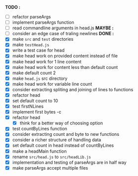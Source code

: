 **TODO :**
- [ ] refactor parseArgs
- [ ] implement parseArgs function
- [ ] read commandline arguments in head.js
**MAYBE :**
- [ ] consider an edge case of traling newlines
**DONE :**
- [x] make `src` and `test` directories
- [x] make `testHead.js`
- [x] write a test case for head
- [x] make head work on provided content instead of file
- [x] make head work for 1 line content
- [x] make head work for content less than default count
- [x] make default count 2 
- [x] make `head.js` src directory
- [x] make head work for variable line count
- [x] consider extracting spliting and joining of lines to functions
- [x] refactor head
- [x] set default count to 10
- [x] test firstNLines
- [x] implement first bytes -c
-[x] refactor head
  - [x] think for a better way of choosing option
- [x] test countByLines function
- [x] consider extracting count and byte to new functions
- [x] consider a richer structure of handling data
- [x] set default count in head instead of countByLines
- [x] make a headMain function
- [x] rename `src/head.js` to `src/headLib.js`
- [x] implementation and testing of parseArgs are in half way
- [x] make parseArgs accept multiple files
